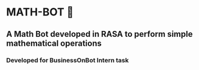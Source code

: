 # MATH-BOT 🧮
## A Math Bot developed in RASA to perform simple mathematical operations
### Developed for BusinessOnBot Intern task
